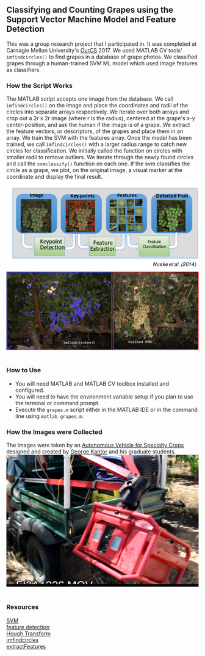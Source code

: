 ## Classifying and Counting Grapes using the Support Vector Machine Model and Feature Detection
This was a group research project that I participated in. It was completed at Carnagie Mellon University's [OurCS](http://www.cs.cmu.edu/ourcs/Team_Leaders_and_Projects.html "OurCS") 2017.
We used MATLAB CV tools' `imfindcircles()` to find grapes in a database of grape photos. We classified grapes through a human-trained SVM ML model which used image features as classifiers. 

### How the Script Works
The MATLAB script accepts one image from the database. We call `imfindcircles()` on the image and place the coordinates and radii of the circles into separate arrays respectively. We iterate over both arrays and crop out a 2r x 2r image (where r is the radius), centered at the grape's x-y center-position, and ask the human if the image is of a grape. We extract the feature vectors, or descriptors, of the grapes and place them in an array. We train the SVM with the features array. Once the model has been trained, we call `imfindcircles()` with a larger radius range to catch new circles for classification. We initially called the function on circles with smaller radii to remove outliers. We iterate through the newly found circles and call the `svmclassify()` function on each one. If the svm classifies the circle as a grape, we plot, on the original image, a visual marker at the coordinate and display the final result.
<br><a href="https://www.ri.cmu.edu/ri-people/stephen-t-nuske/" target="_blank"><img src="https://github.com/jawardell/grapefinder/blob/master/imgs/img_2.png"></a>
<br><img src="https://github.com/jawardell/grapefinder/blob/master/imgs/img_3.png"><br><br>
### How to Use
- You will need MATLAB and MATLAB CV toolbox installed and configured.
- You will need to have the environment variable setup if you plan to use the terminal or command prompt.
- Execute the `grapes.m` script either in the MATLAB IDE or in the command line using `matlab grapes.m`.

### How the Images were Collected
The images were taken by an [Autonomous Vehicle for Specialty Crops](https://www.ri.cmu.edu/casc/ "Autonomous Vehicle for Specialty Crops") designed and created by [George Kantor](http://frc.ri.cmu.edu/~kantor/George_Kantors_Home_Page/Home.html "GEORGE KANTOR") and his graduate students. 
<br><img src="https://github.com/jawardell/grapefinder/blob/master/imgs/img_1.png"><br><br>
### Resources
[SVM](https://en.wikipedia.org/wiki/Support_vector_machine "SVM")<br>
[feature detection](https://en.wikipedia.org/wiki/Feature_detection_(computer_vision) "feature detection")<br>
[Hough Transform](https://en.wikipedia.org/wiki/Hough_transform "Hough Transform")<br>
[imfindcircles](https://www.mathworks.com/help/images/ref/imfindcircles.html)<br>
[extractFeatures](https://www.mathworks.com/help/vision/ref/extractfeatures.html)<br>
